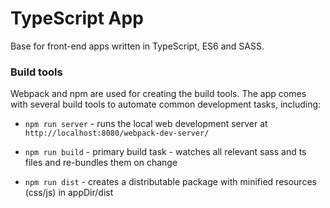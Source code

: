 # TypeScript App

Base for front-end apps written in TypeScript, ES6 and SASS.

### Build tools

Webpack and npm are used for creating the build tools. The app comes with several build tools to automate common development tasks, including:

- `npm run server` - runs the local web development server at `http://localhost:8080/webpack-dev-server/`

- `npm run build` - primary build task - watches all relevant sass and ts files and re-bundles them on change

- `npm run dist` - creates a distributable package with minified resources (css/js) in appDir/dist
